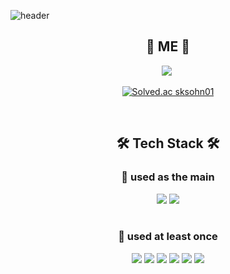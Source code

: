 ![header](https://capsule-render.vercel.app/api?type=Slice&color=0:535E7F,100:112666&height=300&section=header&text=sooking87's%20Github&fontSize=70&animation=fadeIn)

<h2 align="center">🚀 ME 🚀</h2>

<div align="center">
  <a align="center" href=https://sooking87.github.io/ target="_blank"><img src="https://img.shields.io/badge/Blog-sooking87.github.io-3766AB?style=for-the-badge&logo=appveyor"/></a>&nbsp 
  
  [![Solved.ac
sksohn01](http://mazassumnida.wtf/api/mini/generate_badge?boj=sksohn01)](https://solved.ac/sksohn01)
</div>

<br/>

<h2 align="center">🛠 Tech Stack 🛠</h2>
<h3 align="center">🚦 used as the main</h3>
<div align="center">
  
  <img src="https://img.shields.io/badge/Python-3766AB?style=flat&logo=Python&logoColor=white"/>
  <img src="https://img.shields.io/badge/React-191A1B?style=flat&logo=React&logoColor=61DAFB"/>
  
</div>

<br/>

<h3 align="center">🚦 used at least once</h3>


<div align="center">
  
  <img src="https://img.shields.io/badge/Java-007396?style=flat&logo=Java&logoColor=white"/>
  <img src="https://img.shields.io/badge/JS-F7DF1E?style=flat&logo=JavaScript&logoColor=white"/>
  <img src="https://img.shields.io/badge/CSS-1572B6?style=flat&logo=CSS3&logoColor=white"/>
  <img src="https://img.shields.io/badge/HTML-E34F26?style=flat&logo=HTML5&logoColor=white"/>
  <img src="https://img.shields.io/badge/C++-00599C?style=flat&logo=C%2B%2B&logoColor=white"/>
  <img src="https://img.shields.io/badge/C-A8B9CC?style=flat&logo=C&logoColor=white"/> 
  
</div>

